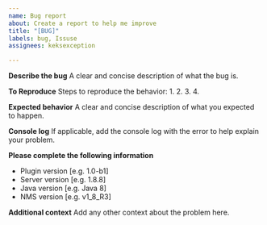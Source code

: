 ```yaml
---
name: Bug report
about: Create a report to help me improve
title: "[BUG]"
labels: bug, Issuse
assignees: keksexception

---
```


**Describe the bug**
A clear and concise description of what the bug is.

**To Reproduce**
Steps to reproduce the behavior:
1. 
2. 
3. 
4. 

**Expected behavior**
A clear and concise description of what you expected to happen.

**Console log**
If applicable, add the console log with the error to help explain your problem.

**Please complete the following information**
 - Plugin version [e.g. 1.0-b1]
 - Server version [e.g. 1.8.8]
 - Java version [e.g. Java 8]
 - NMS version [e.g. v1_8_R3]

**Additional context**
Add any other context about the problem here.
